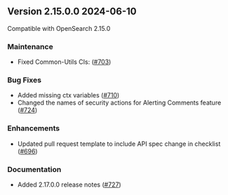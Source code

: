 ## Version 2.15.0.0 2024-06-10

Compatible with OpenSearch 2.15.0

### Maintenance
* Fixed Common-Utils CIs: ([#703](https://github.com/opensearch-project/common-utils/pull/703))

### Bug Fixes
* Added missing ctx variables ([#710](https://github.com/opensearch-project/common-utils/pull/710))
* Changed the names of security actions for Alerting Comments feature ([#724](https://github.com/opensearch-project/common-utils/pull/724))

### Enhancements
* Updated pull request template to include API spec change in checklist ([#696](https://github.com/opensearch-project/common-utils/pull/696))

### Documentation
* Added 2.17.0.0 release notes ([#727](https://github.com/opensearch-project/common-utils/pull/727))
